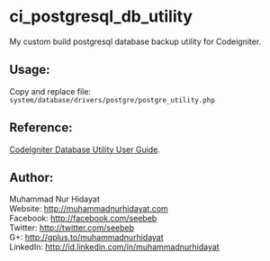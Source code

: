 ci_postgresql_db_utility
========================

My custom build postgresql database backup utility for Codeigniter.

## Usage:
Copy and replace file:  
`system/database/drivers/postgre/postgre_utility.php`

## Reference:  
[CodeIgniter Database Utility User Guide](http://ellislab.com/codeigniter/user-guide/database/utilities.html#backup).

## Author:  
Muhammad Nur Hidayat  
Website: http://muhammadnurhidayat.com  
Facebook: http://facebook.com/seebeb  
Twitter: http://twitter.com/seebeb  
G+: http://gplus.to/muhammadnurhidayat  
LinkedIn: http://id.linkedin.com/in/muhammadnurhidayat